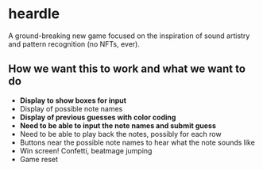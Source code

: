 # heardle
A ground-breaking new game focused on the inspiration of sound artistry and pattern recognition (no NFTs, ever).

## How we want this to work and what we want to do
- **Display to show boxes for input**
- Display of possible note names
- **Display of previous guesses with color coding**
- **Need to be able to input the note names and submit guess**
- Need to be able to play back the notes, possibly for each row
- Buttons near the possible note names to hear what the note sounds like
- Win screen! Confetti, beatmage jumping
- Game reset


